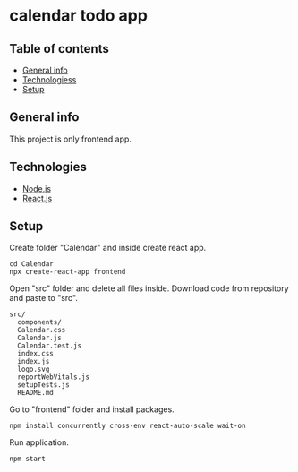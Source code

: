 # calendar todo app

## Table of contents
* [General info](#general-info)
* [Technologiess](#technologies)
* [Setup](#setup)

## General info
This project is only frontend app.

## Technologies
* [Node.js](https://nodejs.org/en/)
* [React.js](https://create-react-app.dev/)

## Setup
Create folder "Calendar" and inside create react app.

```
cd Calendar
npx create-react-app frontend
```

Open "src" folder and delete all files inside.
Download code from repository and paste to "src".
```
src/
  components/
  Calendar.css
  Calendar.js
  Calendar.test.js
  index.css
  index.js
  logo.svg
  reportWebVitals.js
  setupTests.js
  README.md
```

Go to "frontend" folder and install packages.
```
npm install concurrently cross-env react-auto-scale wait-on
```

Run application.
```
npm start
```
